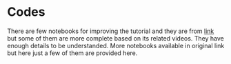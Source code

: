 # Codes
There are few notebooks for improving the tutorial and they are from 
[link](https://github.com/escape-velocity-labs/beginner_master_rl) but some of them are more complete based on its related videos. They have enough details to be understanded. More notebooks available in original link but here just a few of them are provided here. 
